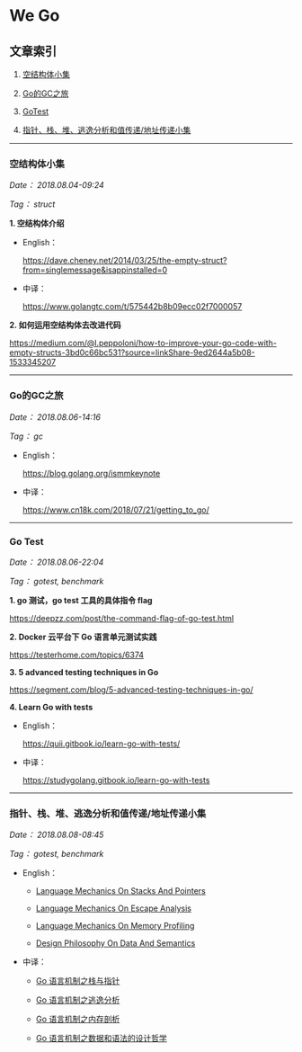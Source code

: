 # We Go


## 文章索引



1. [空结构体小集](#空结构体小集)

2. [Go的GC之旅](#go的gc之旅)

3. [GoTest](#go-test)

4. [指针、栈、堆、逃逸分析和值传递/地址传递小集](#指针、栈、堆、逃逸分析和值传递地址传递小集)


---



### 空结构体小集 

*Date： 2018.08.04-09:24*

*Tag： struct*

**1. 空结构体介绍**

* English：

  https://dave.cheney.net/2014/03/25/the-empty-struct?from=singlemessage&isappinstalled=0

* 中译：

  https://www.golangtc.com/t/575442b8b09ecc02f7000057

**2. 如何运用空结构体去改进代码**

  https://medium.com/@l.peppoloni/how-to-improve-your-go-code-with-empty-structs-3bd0c66bc531?source=linkShare-9ed2644a5b08-1533345207

---

### Go的GC之旅

*Date： 2018.08.06-14:16*

*Tag： gc*

* English：

  https://blog.golang.org/ismmkeynote 

* 中译：

  https://www.cn18k.com/2018/07/21/getting_to_go/
  
---
  
### Go Test

*Date： 2018.08.06-22:04*

*Tag： gotest, benchmark*

**1. go 测试，go test 工具的具体指令 flag**

  https://deepzz.com/post/the-command-flag-of-go-test.html

**2. Docker 云平台下 Go 语言单元测试实践**

  https://testerhome.com/topics/6374

**3. 5 advanced testing techniques in Go**

  https://segment.com/blog/5-advanced-testing-techniques-in-go/

**4. Learn Go with tests**
  * English：
  
    https://quii.gitbook.io/learn-go-with-tests/
    
  * 中译：
  
    https://studygolang.gitbook.io/learn-go-with-tests

---
    
### 指针、栈、堆、逃逸分析和值传递/地址传递小集
 
*Date： 2018.08.08-08:45*

*Tag： gotest, benchmark*

* English：

  - [Language Mechanics On Stacks And Pointers](https://www.goinggo.net/2017/05/language-mechanics-on-stacks-and-pointers.html)
  
  - [Language Mechanics On Escape Analysis](https://www.goinggo.net/2017/05/language-mechanics-on-escape-analysis.html)
  
  - [Language Mechanics On Memory Profiling](https://www.goinggo.net/2017/06/language-mechanics-on-memory-profiling.html)
  
  - [Design Philosophy On Data And Semantics](https://www.goinggo.net/2017/06/design-philosophy-on-data-and-semantics.html)
  
* 中译：

  - [Go 语言机制之栈与指针](https://studygolang.com/articles/12443)
  
  - [Go 语言机制之逃逸分析](https://studygolang.com/articles/12444)
  
  - [Go 语言机制之内存剖析](https://studygolang.com/articles/12445)
  
  - [Go 语言机制之数据和语法的设计哲学](https://studygolang.com/articles/12487)

  
  
  
